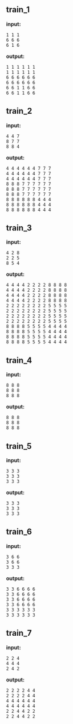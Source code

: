 
## train_1

**input:**
```
1 1 1
6 6 6
6 1 6
```


**output:**
```
1 1 1 1 1 1
1 1 1 1 1 1
6 6 6 6 6 6
6 6 6 6 6 6
6 6 1 1 6 6
6 6 1 1 6 6
```


## train_2

**input:**
```
4 4 7
8 7 7
8 8 4
```


**output:**
```
4 4 4 4 4 4 7 7 7
4 4 4 4 4 4 7 7 7
4 4 4 4 4 4 7 7 7
8 8 8 7 7 7 7 7 7
8 8 8 7 7 7 7 7 7
8 8 8 7 7 7 7 7 7
8 8 8 8 8 8 4 4 4
8 8 8 8 8 8 4 4 4
8 8 8 8 8 8 4 4 4
```


## train_3

**input:**
```
4 2 8
2 2 5
8 5 4
```


**output:**
```
4 4 4 4 2 2 2 2 8 8 8 8
4 4 4 4 2 2 2 2 8 8 8 8
4 4 4 4 2 2 2 2 8 8 8 8
4 4 4 4 2 2 2 2 8 8 8 8
2 2 2 2 2 2 2 2 5 5 5 5
2 2 2 2 2 2 2 2 5 5 5 5
2 2 2 2 2 2 2 2 5 5 5 5
2 2 2 2 2 2 2 2 5 5 5 5
8 8 8 8 5 5 5 5 4 4 4 4
8 8 8 8 5 5 5 5 4 4 4 4
8 8 8 8 5 5 5 5 4 4 4 4
8 8 8 8 5 5 5 5 4 4 4 4
```


## train_4

**input:**
```
8 8 8
8 8 8
8 8 8
```


**output:**
```
8 8 8
8 8 8
8 8 8
```


## train_5

**input:**
```
3 3 3
3 3 3
3 3 3
```


**output:**
```
3 3 3
3 3 3
3 3 3
```


## train_6

**input:**
```
3 6 6
3 6 6
3 3 3
```


**output:**
```
3 3 6 6 6 6
3 3 6 6 6 6
3 3 6 6 6 6
3 3 6 6 6 6
3 3 3 3 3 3
3 3 3 3 3 3
```


## train_7

**input:**
```
2 2 4
4 4 4
2 4 2
```


**output:**
```
2 2 2 2 4 4
2 2 2 2 4 4
4 4 4 4 4 4
4 4 4 4 4 4
2 2 4 4 2 2
2 2 4 4 2 2
```

